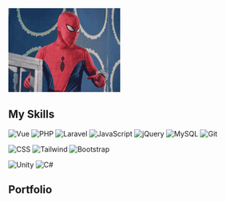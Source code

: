 <img src="images/6ppi.gif" />

## My Skills

![Vue](https://img.shields.io/badge/-Vue-%232c3e50?style=for-the-badge&logo=Vue.js)
![PHP](https://img.shields.io/badge/-PHP-%232c3e50?style=for-the-badge&logo=PHP)
![Laravel](https://img.shields.io/badge/-Laravel-%232c3e50?style=for-the-badge&logo=laravel)
![JavaScript](https://img.shields.io/badge/-JavaScript-%232c3e50?style=for-the-badge&logo=javascript)
![jQuery](https://img.shields.io/badge/-jQuery-%232c3e50?style=for-the-badge&logo=jQuery)
![MySQL](https://img.shields.io/badge/-MySQL-%232c3e50?style=for-the-badge&logo=MySQL)
![Git](https://img.shields.io/badge/-Git-%232c3e50?style=for-the-badge&logo=git)
<!-- ![Docker](https://img.shields.io/badge/-Docker-%232c3e50?style=for-the-badge&logo=docker) -->
![CSS](https://img.shields.io/badge/-CSS-%232c3e50?style=for-the-badge&logo=css3)
![Tailwind](https://img.shields.io/badge/-Tailwind-%232c3e50?style=for-the-badge&logo=tailwindcss)
![Bootstrap](https://img.shields.io/badge/-Bootstrap-%232c3e50?style=for-the-badge&logo=Bootstrap)
<!-- ![Linux Ubuntu](https://img.shields.io/badge/Ubuntu-%232c3e50?style=for-the-badge&logo=ubuntu) -->
![Unity](https://img.shields.io/badge/Unity-%232c3e50?style=for-the-badge&logo=unity)
![C#](https://img.shields.io/badge/C%23-%232c3e50?style=for-the-badge&logo=c-sharp)

## Portfolio
<!-- [www.arifszn.com](https://www.arifszn.com) -->

